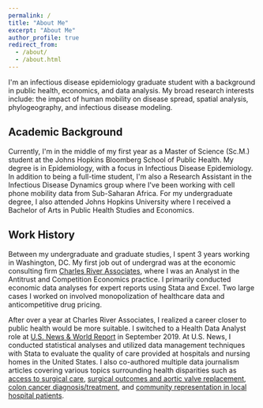 ```yaml
---
permalink: /
title: "About Me"
excerpt: "About Me"
author_profile: true
redirect_from:
  - /about/
  - /about.html
---
```


I'm an infectious disease epidemiology graduate student with a
background in public health, economics, and data analysis. My broad research
interests include: the impact of human mobility on disease spread, spatial
analysis, phylogeography, and infectious disease modeling.

## Academic Background

Currently, I'm in the middle of my first year as a Master of Science (Sc.M.)
student at the Johns Hopkins Bloomberg School of Public Health. My degree is in
Epidemiology, with a focus in Infectious Disease Epidemiology. In addition to
being a full-time student, I'm also a Research Assistant in the Infectious
Disease Dynamics group where I've been working with cell phone mobility data
from Sub-Saharan Africa. For my undergraduate degree, I also attended Johns
Hopkins University where I received a Bachelor of Arts in Public Health Studies
and Economics.

## Work History

Between my undergraduate and graduate studies, I spent 3 years working in
Washington, DC. My first job out of undergrad was at the economic consulting
firm [Charles River Associates](https://www.crai.com/), where I was an Analyst
in the Antitrust and Competition Economics practice. I primarily conducted
economic data analyses for expert reports using Stata and Excel. Two large cases
I worked on involved monopolization of healthcare data and anticompetitive drug
pricing.

After over a year at Charles River Associates, I realized a career closer to
public health would be more suitable. I switched to a Health Data Analyst role at
[U.S. News & World Report](https://www.usnews.com/) in September 2019. At U.S.
News, I conducted statistical analyses and utilized data management techniques
with Stata to evaluate the quality of care provided at hospitals and nursing
homes in the United States. I also co-authored multiple data journalism articles
covering various topics surrounding health disparities such as [access to surgical care](https://health.usnews.com/health-care/best-hospitals/articles/who-gets-high-quality-hospital-care), [surgical outcomes and aortic valve replacement](https://health.usnews.com/health-care/best-hospitals/articles/race-and-risk-post-surgery), [colon cancer diagnosis/treatment](https://health.usnews.com/health-care/best-hospitals/articles/colon-cancer-disparities-in-america), and [community representation in local hospital patients](https://health.usnews.com/health-news/blogs/second-opinion/articles/2021-07-27/analysis-of-racial-gaps-in-hospital-care).
